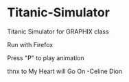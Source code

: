 # Titanic-Simulator
Titanic Simulator for GRAPHIX class

Run with Firefox

Press "P" to play animation

thnx to My Heart will Go On -Celine Dion

